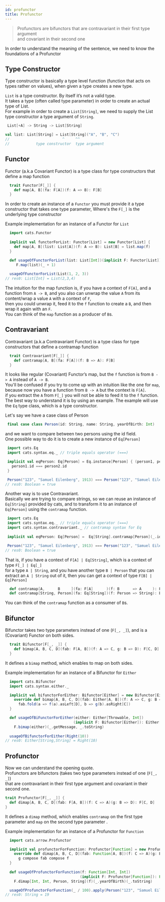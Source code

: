 ```yaml
---
id: profunctor
title: Profunctor
---
```



>Profunctors are bifunctors that are contravariant in their first type argument <br/> and covariant in their second one

In order to understand the meaning of the sentence, we need to know the foundations of a Profunctor

## Type Constructor
 
Type constructor is basically a type level function (function that acts on types rather on values), when given a type creates a new type.

`List` is a type constructor. By itself it’s not a valid type.<br/>
It takes a type (often called type parameter) in order to create an actual type of List.<br/> 
For example in order to create a `List[String]`, we need to supply the List type constructor a type argument of `String`.
   
 ```scala
  List[+A] -> String -> List[String]
```
    
 ```scala
val list: List[String] = List[String]("A", "B", "C")
//                        ^     ^^   
//            type constructor  type argument
```

## Functor
 
Functor (a.k.a Covariant Functor) is a type class for type constructors that define a map function
```scala
  trait Functor[F[_]] {
    def map[A, B](fa: F[A])(f: A => B): F[B]
  }
```

In order to create an instance of a `Functor` you must provide it a type constructor that takes one type parameter, 
Where's the `F[_]` is the underlying type constructor  

Example implementation for an instance of a Functor for `List`
```scala
  import cats.Functor
  
  implicit val functorForList: Functor[List] = new Functor[List] {
    def map[A, B](list: List[A])(f: A => B): List[B] = list.map(f)
  }

  def usageOfFunctorForList(list: List[Int])(implicit F: Functor[List]): List[Int] =
     F.map(list)(_ + 1)
    
  usageOfFunctorForList(List(1, 2, 3))
// res0: List[Int] = List(2,3,4)  
```

The intuition for the map function is, if you have a context of `F[A]`, and a function from `A -> B`, 
and you also can unwrap the value `A` from its content/wrap a value `A` with a context of `F`,<br/>
then you could unwrap it, feed it to the `f` function to create a `B`, and then wrap it again with an `F`.<br/>
You can think of the `map` function as a producer of `B`s.

## Contravariant
Contravariant (a.k.a Contravariant Functor) is a type class for type constructors that define a contramap function

```scala
  trait Contravariant[F[_]] {
    def contramap[A, B](fa: F[A])(f: B => A): F[B]
  }
```

It looks like regular (Covariant) Functor’s map, but the `f` function is from `B -> A` instead of `A -> B`.<br/>
You'll be confused if you try to come up with an intuition like the one for `map`,<br/>
because now you have a function from `B -> A` but the context is `F[A]`.<br/> if you extract the `A` from `F[_]` you will not be able to feed it to the `f` function.<br/>
The best way to understand it is by using an example. The example will use the `Eq` type class, which is a type constructor.<br/>  

Let's say we have a case class of Person

 ```scala
  final case class Person(id: String, name: String, yearOfBirth: Int) 
```

and we want to compare between two persons using the id field.<br/>
One possible way to do it is to create a new instance of `Eq[Person]`

 ```scala
  import cats.Eq
  import cats.syntax.eq._ // triple equals operator (===)

  implicit val eqPerson: Eq[Person] = Eq.instance[Person] { (person1, person2) =>
    person1.id === person2.id
  }

  Person("123", "Samuel Eilenberg", 1913) === Person("123", "Samuel Eilenberg", 1913)
// res0: Boolean = true
``` 

Another way is to use Contravariant.<br/>
Basically we are trying to compare strings, so we can reuse an instance of `Eq[String]` provided by cats, 
and to transform it to an instance of `Eq[Person]` using the `contramap` function.

 ```scala
  import cats.Eq
  import cats.syntax.eq._ // triple equals operator (===)
  import cats.syntax.contravariant._ // contramap syntax for Eq
  
  implicit val eqPerson: Eq[Person] =  Eq[String].contramap[Person](_.id)

  Person("123", "Samuel Eilenberg", 1913) === Person("123", "Samuel Eilenberg", 1913)
// res0: Boolean = true
``` 

That is, if you have a context of `F[A] | Eq[String]`, which is a context of type `F[_] | Eq[_]`<br/> for a type `A | String`, and you have another type
`B | Person` that you can extract an `A | String` out of it, then you can get a context of type `F[B] | Eq[Person]`

```scala 
  def contramap[A,      B     ](fa: F[A]      )(f: B      => A     ): F[B]    
  def contramap[String, Person](fa: Eq[String])(f: Person => String): Eq[Person]                      
```  
You can think of the `contramap` function as a consumer of `B`s.

## Bifunctor

Bifunctor takes two type parameters instead of one (`F[_, _]`), and is a (Covariant) Functor on both sides.

```scala
  trait Bifunctor[F[_, _]] {
    def bimap[A, B, C, D](fab: F[A, B])(f: A => C, g: B => D): F[C, D]
  }
```

It defines a `bimap` method, which enables to map on both sides.

Example implementation for an instance of a Bifunctor for `Either`
```scala
  import cats.Bifunctor
  import cats.syntax.either._

  implicit val bifunctorForEither: Bifunctor[Either] = new Bifunctor[Either] {
    override def bimap[A, B, C, D](fab: Either[A, B])(f: A => C, g: B => D): Either[C, D] =
      fab.fold(a => f(a).asLeft[D], b => g(b).asRight[C])
  }

  def usageOfBiFunctorForEither(either: Either[Throwable, Int])
                               (implicit F: Bifunctor[Either]): Either[String, String] =
    F.bimap(either)(_.getMessage, _.toString)
  
  usageOfBifunctorForEither(Right(10))
// res0: Either[String,String] = Right(10)  
```

## Profunctor

Now we can understand the opening quote.<br/>
Profunctors are bifunctors (takes two type parameters instead of one (`F[_, _]`)<br/>
that are contravariant in their first type argument and covariant in their second one.<br/>


```scala
trait Profunctor[F[_, _]] {
  def dimap[A, B, C, D](fab: F[A, B])(f: C => A)(g: B => D): F[C, D]
}
```

It defines a `dimap` method, which enables `contramap` on the first type parameter and `map` on the second type parameter .

Example implementation for an instance of a Profunctor for `Function`
```scala
  import cats.arrow.Profunctor

  implicit val profunctorForFunction: Profunctor[Function] = new Profunctor[Function] {
    override def dimap[A, B, C, D](fab: Function[A, B])(f: C => A)(g: B => D): Function[C, D] =
      g compose fab compose f
  }
 
  def usageOfProfunctorForFunction(f: Function[Int, Int])
                                  (implicit F: Profunctor[Function]): Function[Person, String] =
    F.dimap[Int, Int, Person, String](f)(_.yearOfBirth)(_.toString)

  usageOfProfunctorForFunction(_ / 100).apply(Person("123", "Samuel Eilenberg", 1913))
// res0: String = 19  
```



